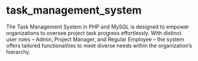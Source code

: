 # task_management_system
The Task Management System in PHP and MySQL is designed to empower organizations to oversee project task progress effortlessly. With distinct user roles – Admin, Project Manager, and Regular Employee – the system offers tailored functionalities to meet diverse needs within the organization’s hierarchy.
